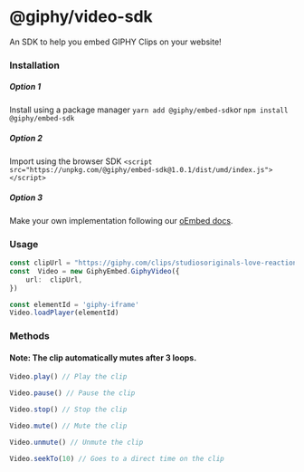 
# @giphy/video-sdk

An SDK to help you embed GIPHY Clips on your website!
### Installation
##### Option 1
Install using a package manager `yarn add @giphy/embed-sdk`or `npm install @giphy/embed-sdk`
##### Option 2
Import using the browser SDK `<script  src="https://unpkg.com/@giphy/embed-sdk@1.0.1/dist/umd/index.js"></script>`
##### Option 3
Make your own implementation following our [oEmbed docs](https://github.com/Giphy/giphy-js/blob/master/OEMBED.md).

### Usage
```typescript
const clipUrl = "https://giphy.com/clips/studiosoriginals-love-reaction-emotion-h48wFAB9JpSTSiXwHw"
const  Video = new GiphyEmbed.GiphyVideo({
	url:  clipUrl,
})

const elementId = 'giphy-iframe'
Video.loadPlayer(elementId)
```

### Methods
#### Note: The clip automatically mutes after 3 loops.
```typescript 
Video.play() // Play the clip
```
```typescript 
Video.pause() // Pause the clip 
```
```typescript 
Video.stop() // Stop the clip
```
```typescript 
Video.mute() // Mute the clip
```
```typescript 
Video.unmute() // Unmute the clip
```
```typescript 
Video.seekTo(10) // Goes to a direct time on the clip
```